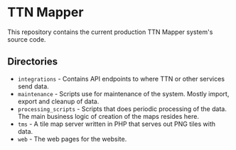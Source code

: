 # TTN Mapper

This repository contains the current production TTN Mapper system's source code.

## Directories

* `integrations` - Contains API endpoints to where TTN or other services send data.
* `maintenance` - Scripts use for maintenance of the system. Mostly import, export and cleanup of data.
* `processing_scripts` - Scripts that does periodic processing of the data. The main business logic of creation of the maps resides here.
* `tms` - A tile map server written in PHP that serves out PNG tiles with data.
* `web` - The web pages for the website.

